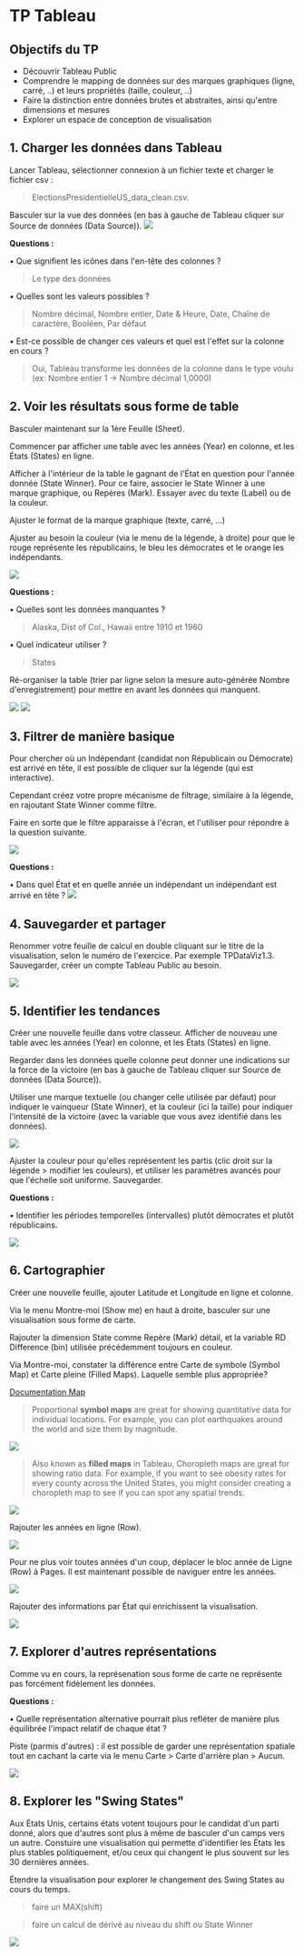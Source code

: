 # TP Tableau

## Objectifs du TP
- Découvrir Tableau Public
- Comprendre le mapping de données sur des marques graphiques (ligne, carré, ..) et leurs propriétés (taille, couleur, ..)
- Faire la distinction entre données brutes et abstraites, ainsi qu'entre dimensions et mesures
- Explorer un espace de conception de visualisation

## 1. Charger les données dans Tableau
Lancer Tableau, sélectionner connexion à un fichier texte et charger le fichier csv :
> ElectionsPresidentielleUS_data_clean.csv. 

Basculer sur la vue des données (en bas à gauche de Tableau cliquer sur Source de données (Data Source)).
![](https://github.com/ctith/Tableau/blob/master/Tableau-screenshot/2018-03-29%2011_53_55-TP%20Tableau.docx%20-%20Word.png)

**Questions :**

•	Que signifient les icônes dans l'en-tête des colonnes ?
> Le type des données

•	Quelles sont les valeurs possibles ?
> Nombre décimal, Nombre entier, Date & Heure, Date, Chaîne de caractère, Booléen, Par défaut

•	Est-ce possible de changer ces valeurs et quel est l'effet sur la colonne en cours ?
> Oui, Tableau transforme les données de la colonne dans le type voulu (ex: Nombre entier 1 -> Nombre décimal 1,0000)

## 2. Voir les résultats sous forme de table
Basculer maintenant sur la 1ère Feuille (Sheet). 

Commencer par afficher une table avec les années (Year) en colonne, et les États (States) en ligne.

Afficher à l'intérieur de la table le gagnant de l'État en question pour l'année donnée (State Winner). 
Pour ce faire, associer le State Winner à une marque graphique, ou Repères (Mark). 
Essayer avec du texte (Label) ou de la couleur. 

Ajuster le format de la marque graphique (texte, carré, ...) 

Ajuster au besoin la couleur (via le menu de la légende, à droite) pour que le rouge représente les républicains, le bleu les démocrates et le orange les indépendants.

![](https://github.com/ctith/Tableau/blob/master/Tableau-screenshot/2018-03-29%2012_01_29-.png)

**Questions :**

•	Quelles sont les données manquantes ?
> Alaska, Dist of Col., Hawaii entre 1910 et 1960

•	Quel indicateur utiliser ?
> States

Ré-organiser la table (trier par ligne selon la mesure auto-générée Nombre d'enregistrement) pour mettre en avant les données qui manquent.

![](https://github.com/ctith/Tableau/blob/master/Tableau-screenshot/2018-03-29%2012_09_17-Trier%20%5BState%5D.png)
![](https://github.com/ctith/Tableau/blob/master/Tableau-screenshot/2018-03-29%2012_09_25-Editing%20Tableau_README.md%20at%20master%20%C2%B7%20ctith_Tableau.png)

## 3. Filtrer de manière basique
Pour chercher où un Indépendant (candidat non Républicain ou Démocrate) est arrivé en tête, il est possible de cliquer sur la légende (qui est interactive). 

Cependant créez votre propre mécanisme de filtrage, similaire à la légende, en rajoutant State Winner comme filtre. 

Faire en sorte que le filtre apparaisse à l'écran, et l'utiliser pour répondre à la question suivante.

![](https://github.com/ctith/Tableau/blob/master/Tableau-screenshot/2018-03-29%2012_12_40-Filtrer%20%5BState%20Winner%5D.png)

**Questions :**

•	Dans quel État et en quelle année un indépendant un indépendant est arrivé en tête ?
![](https://github.com/ctith/Tableau/blob/master/Tableau-screenshot/2018-03-29%2012_15_40-Tableau%20Public%20-%20Classeur1.png)

## 4. Sauvegarder et partager
Renommer votre feuille de calcul en double cliquant sur le titre de la visualisation, selon le numéro de l'exercice. Par exemple TPDataViz1.3. Sauvegarder, créer un compte Tableau Public au besoin.

![](https://github.com/ctith/Tableau/blob/master/Tableau-screenshot/2018-03-29%2012_19_40-Tableau%20Public%20Sign%20In.png)

## 5. Identifier les tendances
Créer une nouvelle feuille dans votre classeur. Afficher de nouveau une table avec les années (Year) en colonne, et les États (States) en ligne.

Regarder dans les données quelle colonne peut donner une indications sur la force de la victoire (en bas à gauche de Tableau cliquer sur Source de données (Data Source)). 

Utiliser une marque textuelle (ou changer celle utilisée par défaut) pour indiquer le vainqueur (State Winner), et la couleur (ici la taille) pour indiquer l'intensité de la victoire (avec la variable que vous avez identifié dans les données). 

![](https://github.com/ctith/Tableau/blob/master/Tableau-screenshot/2018-03-29%2013_59_09-Tableau_2018-03-29%2012_19_40-Tableau%20Public%20Sign%20In.png%20at%20master%20%C2%B7%20ctith_Tableau.png)

Ajuster la couleur pour qu'elles représentent les partis (clic droit sur la légende > modifier les couleurs), et utiliser les paramètres avancés pour que l'échelle soit uniforme. Sauvegarder.

**Questions :**

•	Identifier les périodes temporelles (intervalles) plutôt démocrates et plutôt républicains.

![](https://github.com/ctith/Tableau/blob/master/Tableau-screenshot/2018-03-29%2013_58_08-Editing%20Tableau_README.md%20at%20master%20%C2%B7%20ctith_Tableau.png)

## 6. Cartographier
Créer une nouvelle feuille, ajouter Latitude et Longitude en ligne et colonne.

Via le menu Montre-moi (Show me) en haut à droite, basculer sur une visualisation sous forme de carte. 

Rajouter la dimension State comme Repère (Mark) détail, et la variable RD Difference (bin) utilisée précédemment toujours en couleur. 

Via Montre-moi, constater la différence entre Carte de symbole (Symbol Map) et Carte pleine (Filled Maps). Laquelle semble plus appropriée?

[Documentation Map](http://onlinehelp.tableau.com/current/pro/desktop/en-us/help.html#maps_build.html%3FTocPath%3DDesign%2520Views%2520and%2520Analyze%2520Data%7CBuild%2520Map%2520Views%7CMapping%2520in%2520Tableau%7C_____0)

> Proportional **symbol maps** are great for showing quantitative data for individual locations. For example, you can plot earthquakes around the world and size them by magnitude.

![](https://github.com/ctith/Tableau/blob/master/Tableau-screenshot/2018-03-29%2014_18_43-Editing%20Tableau_README.md%20at%20master%20%C2%B7%20ctith_Tableau.png)

> Also known as **filled maps** in Tableau, Choropleth maps are great for showing ratio data. For example, if you want to see obesity rates for every county across the United States, you might consider creating a choropleth map to see if you can spot any spatial trends.

![](https://github.com/ctith/Tableau/blob/master/Tableau-screenshot/2018-03-29%2014_18_08-Editing%20Tableau_README.md%20at%20master%20%C2%B7%20ctith_Tableau.png)

Rajouter les années en ligne (Row). 

![](https://github.com/ctith/Tableau/blob/master/Tableau-screenshot/2018-03-29%2014_21_53-Editing%20Tableau_README.md%20at%20master%20%C2%B7%20ctith_Tableau.png)

Pour ne plus voir toutes années d'un coup, déplacer le bloc année de Ligne (Row) à Pages. Il est maintenant possible de naviguer entre les années.

![](https://github.com/ctith/Tableau/blob/master/Tableau-screenshot/2018-03-29%2014_22_02-Editing%20Tableau_README.md%20at%20master%20%C2%B7%20ctith_Tableau.png)

Rajouter des informations par État qui enrichissent la visualisation.

![](https://github.com/ctith/Tableau/blob/master/Tableau-screenshot/2018-03-29%2014_22_59-Editing%20Tableau_README.md%20at%20master%20%C2%B7%20ctith_Tableau.png)

## 7. Explorer d'autres représentations
Comme vu en cours, la représenation sous forme de carte ne représente pas forcément fidèlement les données.

**Questions :**

•	Quelle représentation alternative pourrait plus refléter de manière plus équilibrée l'impact relatif de chaque état ?

Piste (parmis d'autres) : il est possible de garder une représentation spatiale tout en cachant la carte via le menu Carte > Carte d'arrière plan > Aucun.

![](https://github.com/ctith/Tableau/blob/master/Tableau-screenshot/2018-03-29%2014_29_10-Tableau_README.md%20at%20master%20%C2%B7%20ctith_Tableau.png)

## 8. Explorer les "Swing States"

Aux États Unis, certains états votent toujours pour le candidat d'un parti donné, alors que d'autres sont plus à même de basculer d'un camps vers un autre. Constuire une visualisation qui permette d'identifier les États les plus stables politiquement, et/ou ceux qui changent le plus souvent sur les 30 dernières années.

Étendre la visualisation pour explorer le changement des Swing States au cours du temps.

> faire un MAX(shift)

> faire un calcul de dérivé au niveau du shift ou State Winner

![](https://github.com/ctith/Tableau/blob/master/Tableau-screenshot/2018-03-29%2016_27_40-Editing%20Tableau_README.md%20at%20master%20%C2%B7%20ctith_Tableau.png)
